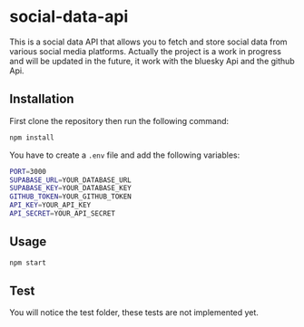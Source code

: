 # social-data-api

This is a social data API that allows you to fetch and store social data from various social media platforms.
Actually the project is a work in progress and will be updated in the future, it work with the bluesky Api and the github Api.

## Installation

First clone the repository then run the following command:

```bash
npm install
```

You have to create a `.env` file and add the following variables:

```bash
PORT=3000
SUPABASE_URL=YOUR_DATABASE_URL
SUPABASE_KEY=YOUR_DATABASE_KEY
GITHUB_TOKEN=YOUR_GITHUB_TOKEN
API_KEY=YOUR_API_KEY
API_SECRET=YOUR_API_SECRET
```

## Usage

```bash
npm start
```

## Test

You will notice the test folder, these tests are not implemented yet.